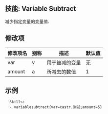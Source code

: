 技能: Variable Subtract
--------------------------

减少指定变量的变量值.

修改项
----------

| 修改项名 | 别称    | 描述                                                                                                    | 默认值 |
|-----------|------------|----------------------------------------------------------------------------------------------------------------|---------------|
| var       | v       | 用于被减的变量 | 无 |
| amount    | a       | 所减去的数值 | 1             |

示例
----------

      Skills:
      - variablesubtract{var=castr.测试;amount=5}